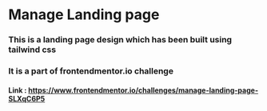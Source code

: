 # Manage Landing page

### This is a landing page design which has been built using tailwind css
### It is a part of frontendmentor.io challenge 
#### Link : https://www.frontendmentor.io/challenges/manage-landing-page-SLXqC6P5
